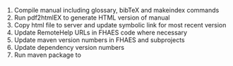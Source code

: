 1. Compile manual including glossary, bibTeX and makeindex commands
2. Run pdf2htmlEX to generate HTML version of manual
3. Copy html file to server and update symbolic link for most recent version
4. Update RemoteHelp URLs in FHAES code where necessary
5. Update maven version numbers in FHAES and subprojects
6. Update dependency version numbers
7. Run maven package to  